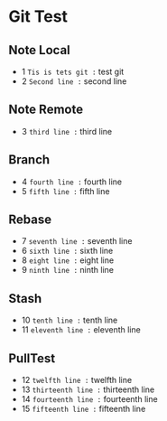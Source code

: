 # Git Test
## Note Local
- 1 `Tis is tets git :` test git
- 2 `Second line :` second line
## Note Remote
- 3 `third line :` third line
## Branch
- 4 `fourth line :` fourth line
- 5 `fifth line :` fifth line

## Rebase
- 7 `seventh line :` seventh line
- 6 `sixth line :` sixth line
- 8 `eight line :` eight line
- 9 `ninth line :` ninth line

## Stash
- 10 `tenth line :` tenth line
- 11 `eleventh line :` eleventh line

## PullTest
- 12 `twelfth line :` twelfth line
- 13 `thirteenth line :` thirteenth line
- 14 `fourteenth line :` fourteenth line
- 15 `fifteenth line :` fifteenth line
 